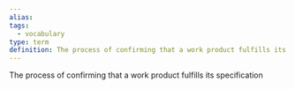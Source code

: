 ```yaml
---
alias: 
tags:
  - vocabulary
type: term
definition: The process of confirming that a work product fulfills its specification
---
```


The process of confirming that a work product fulfills its specification